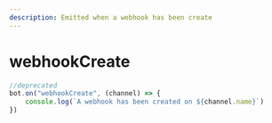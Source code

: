 ```yaml
---
description: Emitted when a webhook has been create
---
```


# webhookCreate



```javascript
//deprecated
bot.on("webhookCreate", (channel) => {
    console.log(`A webhook has been created on ${channel.name}`)
})
```

